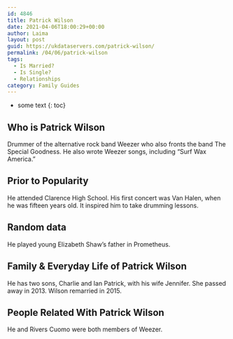 ```yaml
---
id: 4846
title: Patrick Wilson
date: 2021-04-06T18:00:29+00:00
author: Laima
layout: post
guid: https://ukdataservers.com/patrick-wilson/
permalink: /04/06/patrick-wilson
tags:
  - Is Married?
  - Is Single?
  - Relationships
category: Family Guides
---
```


* some text
{: toc}


## Who is Patrick Wilson
                  
                  
                  
Drummer of the alternative rock band Weezer who also fronts the band The Special Goodness. He also wrote Weezer songs, including &#8220;Surf Wax America.&#8221;
                  
              
            
              
            
                
                
                
## Prior to Popularity
                  
                  
                  
He attended Clarence High School. His first concert was Van Halen, when he was fifteen years old. It inspired him to take drumming lessons.
                  
              
            
              
            
                
                
                
## Random data
                  
                  
                  
He played young Elizabeth Shaw&#8217;s father in Prometheus.
                  
              
            
              
            
                
                
                
## Family & Everyday Life of Patrick Wilson
                  
                  
                  
He has two sons, Charlie and Ian Patrick, with his wife Jennifer. She passed away in 2013. Wilson remarried in 2015. 
                  
              
            
              
            
                
                
                
## People Related With Patrick Wilson
                  
                  
                  
He and Rivers Cuomo were both members of Weezer.
                  
              
            
              
            
                
              
            
              
              
            
            
              
            
          
          
          